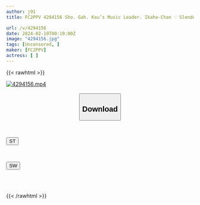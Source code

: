 ```yaml
---
author: j91
title: FC2PPV 4294156 Sho. Gah. Kou’s Music Leader. Ikaho-Chan ♡ Slender Face With Fair Skin And Beautiful Breasts And Beautiful Legs! Innocent And Full Of Smiles, Sweet Lovey-Dovey Sex 2 Times ♡ I’m Noko, A Flawless And Perfect Woman ♪

url: /v/4294156
date: 2024-02-10T00:19:00Z
image: "4294156.jpg"
tags: [Uncensored, ]
maker: [FC2PPV]
actress: [ ]
---
```



{{< rawhtml >}}

<div class="video" data-videoid="vzjgY8ZYXXf4vk6">
    <a href="javascript:;">
        <img src="/v/4294156/4294156.jpg" width="WIDTH" height="HEIGHT" alt="4294156.mp4" loading="lazy">
    </a>
</div>

<script type="text/javascript" src="https://j91.asia/asset/on-demand-st.js"></script>

<br>
  <link rel="stylesheet" href="https://j91.asia/asset/bs5.css">
  
  <center>
  <button class="btn btn-primary" type="button" data-bs-toggle="collapse" data-bs-target=".multi-collapse" aria-expanded="false" aria-controls="multiCollapseExample1 multiCollapseExample2"><h2>Download</h2></button></center>
</p>
<div class="row">
  <div class="col">
    <div class="collapse multi-collapse" id="multiCollapseExample1">
      <div class="card card-body">
	      	      <br>
<div class="buttons">  
<p><a href="https://streamtape.to/v/vzjgY8ZYXXf4vk6" target="_blank"><button class="btn-hover color-3"><i class="fa fa-download"></i> ST</button></a></p></div>
    </div>
  </div>
</div>
  <div class="col">
    <div class="collapse multi-collapse" id="multiCollapseExample2">
      <div class="card card-body">
	      <br>
<div class="buttons">
<p><a href="https://cdnwish.com/ba5lwfsn1s5t" target="_blank"><button class="btn-hover color-2"><i class="fa fa-download"></i> SW</button></a></p></div>
<br><br>
      </div>
    </div>
  </div>
</div>

{{< /rawhtml >}}
